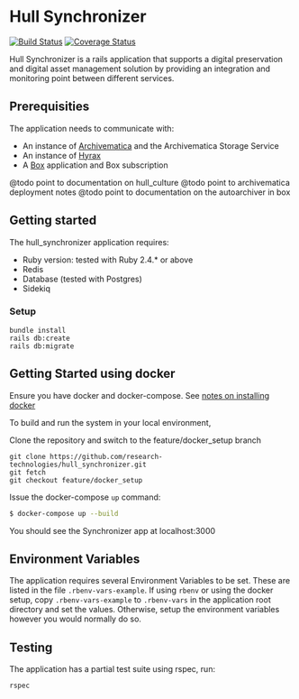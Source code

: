 # Hull Synchronizer

[![Build Status](https://travis-ci.org/research-technologies/hull_synchronizer.svg?branch=master)](https://travis-ci.org/research-technologies/hull_synchronizer)
[![Coverage Status](https://coveralls.io/repos/github/research-technologies/hull_synchronizer/badge.svg?branch=master)](https://coveralls.io/github/research-technologies/hull_synchronizer?branch=master)

Hull Synchronizer is a rails application that supports a digital preservation and digital asset management solution by providing an integration and monitoring point between different services.

## Prerequisities

The application needs to communicate with:

* An instance of [Archivematica](https://www.archivematica.org/en/) and the Archivematica Storage Service
* An instance of [Hyrax](https://github.com/samvera/hyrax)
* A [Box](https://www.box.com) application and Box subscription

@todo point to documentation on hull_culture
@todo point to archivematica deployment notes
@todo point to documentation on the autoarchiver in box

## Getting started

The hull_synchronizer application requires:

* Ruby version: tested with Ruby 2.4.* or above
* Redis
* Database (tested with Postgres)
* Sidekiq

### Setup

```
bundle install
rails db:create
rails db:migrate
```

## Getting Started using docker

Ensure you have docker and docker-compose. See [notes on installing docker](https://github.com/research-technologies/hull_synchronizer/wiki/Notes-on-installing-docker)

To build and run the system in your local environment,

Clone the repository and switch to the feature/docker_setup branch
```
git clone https://github.com/research-technologies/hull_synchronizer.git
git fetch
git checkout feature/docker_setup
```

Issue the docker-compose `up` command:
```bash
$ docker-compose up --build
```
You should see the Synchronizer app at localhost:3000

## Environment Variables

The application requires several Environment Variables to be set. These are listed in the file `.rbenv-vars-example`. If using `rbenv` or using the docker setup, copy `.rbenv-vars-example` to `.rbenv-vars` in the application root directory and set the values. Otherwise, setup the environment variables however you would normally do so.

## Testing

The application has a partial test suite using rspec, run:

`rspec`
